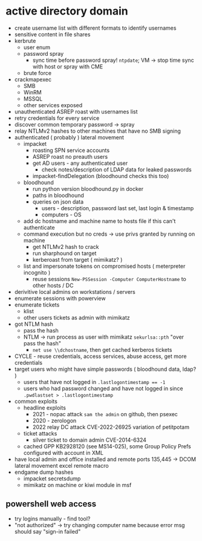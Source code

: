# active directory domain
- create username list with different formats to identify usernames
- sensitive content in file shares
- kerbrute
  - user enum
  - password spray
    - sync time before password spray! `ntpdate`; VM -> stop time sync with host or spray with CME
  - brute force
- crackmapexec
  - SMB
  - WinRM
  - MSSQL
  - other services exposed
- unauthenticated ASREP roast with usernames list
- retry credentials for every service
- discover common temporary password -> spray
- relay NTLMv2 hashes to other machines that have no SMB signing
- authenticated ( probably ) lateral movement
  - impacket
    - roasting SPN service accounts
    - ASREP roast no preauth users
    - get AD users - any authenticated user
      - check notes/description of LDAP data for leaked passwords
    - impacket-findDelegation (bloodhound checks this too)
  - bloodhound
    - run python version bloodhound.py in docker
    - paths in bloodhound
    - queries on json data
      - users - description, password last set, last login & timestamp
      - computers - OS
  - add dc hostname and machine name to hosts file if this can't authenticate
  - command execution but no creds -> use privs granted by running on machine
    - get NTLMv2 hash to crack
    - run sharphound on target
    - kerberoast from target ( mimikatz? )
  - list and impersonate tokens on compromised hosts ( meterpreter incognito )
    - reuse sessions `New-PSSession -Computer ComputerHostname` to other hosts / DC
- derivitive local admins on workstations / servers
- enumerate sessions with powerview
- enumerate tickets
  - klist
  - other users tickets as admin with mimikatz
- got NTLM hash
  - pass the hash
  - NTLM -> run process as user with mimikatz `sekurlsa::pth` "over pass the hash"
    - `net use \\dchostname`, then get cached kerberos tickets
- CYCLE - reuse credentials, access services, abuse access, get more credentials
- target users who might have simple passwords ( bloodhound data, ldap? )
  - users that have not logged in `.lastlogontimestamp == -1`
  - users who had password changed and have not logged in since `.pwdlastset > .lastlogontimestamp`
- common exploits
  - headline exploits
    - 2021 - nopac attack `sam the admin` on github, then psexec
    - 2020 - zerologon
    - 2022 relay DC attack CVE-2022-26925 variation of petitpotam
  - ticket attacks
    - silver ticket to domain admin CVE-2014-6324
  - cached GPP KB2928120 (see MS14-025), some Group Policy Prefs configured with account in XML
- have local admin and office installed and remote ports 135,445 -> DCOM lateral movement excel remote macro
- endgame dump hashes
  - impacket secretsdump
  - mimikatz on machine or kiwi module in msf

## powershell web access
- try logins manually - find tool?
- "not authorized" -> try changing computer name because error msg should say "sign-in failed"
